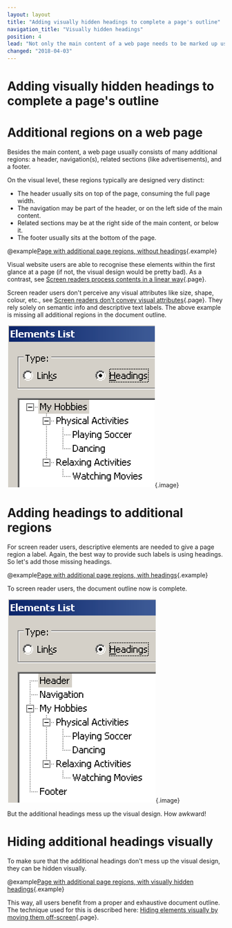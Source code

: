 ```yaml
---
layout: layout
title: "Adding visually hidden headings to complete a page's outline"
navigation_title: "Visually hidden headings"
position: 4
lead: "Not only the main content of a web page needs to be marked up using headings, but also other elements like header, navigation, footer, etc. As the visual design usually doesn't include those headings, they need to be visually hidden by moving them off-screen."
changed: "2018-04-03"
---
```


# Adding visually hidden headings to complete a page's outline

# Additional regions on a web page

Besides the main content, a web page usually consists of many additional regions: a header, navigation(s), related sections (like advertisements), and a footer.

On the visual level, these regions typically are designed very distinct:

- The header usually sits on top of the page, consuming the full page width.
- The navigation may be part of the header, or on the left side of the main content.
- Related sections may be at the right side of the main content, or below it.
- The footer usually sits at the bottom of the page.

@example[Page with additional page regions, without headings](page-with-additional-page-regions-without-headings){.example}

Visual website users are able to recognise these elements within the first glance at a page (if not, the visual design would be pretty bad). As a contrast, see [Screen readers process contents in a linear way](/knowledge/desktop-screen-readers/linear-processing){.page}.

Screen reader users don't perceive any visual attributes like size, shape, colour, etc., see [Screen readers don't convey visual attributes](/knowledge/desktop-screen-readers/no-visual-attributes){.page}. They rely solely on semantic info and descriptive text labels. The above example is missing all additional regions in the document outline.

![Incomplete document outline](_media/incomplete-document-outline.png){.image}

# Adding headings to additional regions

For screen reader users, descriptive elements are needed to give a page region a label. Again, the best way to provide such labels is using headings. So let's add those missing headings.

@example[Page with additional page regions, with headings](page-with-additional-page-regions-with-headings){.example}

To screen reader users, the document outline now is complete.

![Complete document outline](_media/complete-document-outline.png){.image}

But the additional headings mess up the visual design. How awkward!

# Hiding additional headings visually

To make sure that the additional headings don't mess up the visual design, they can be hidden visually.

@example[Page with additional page regions, with visually hidden headings](page-with-additional-page-regions-with-visually-hidden-headings){.example}

This way, all users benefit from a proper and exhaustive document outline. The technique used for this is described here: [Hiding elements visually by moving them off-screen](/examples/hiding-elements/visually){.page}.